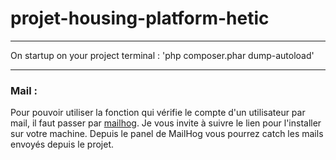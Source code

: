 # projet-housing-platform-hetic

--- 

On startup on your project terminal : 'php composer.phar dump-autoload'

---

### Mail : 
Pour pouvoir utiliser la fonction qui vérifie le compte d'un utilisateur par mail, il faut passer par [mailhog](https://github.com/mailhog/MailHog).
Je vous invite à suivre le lien pour l'installer sur votre machine. Depuis le panel de MailHog vous pourrez catch les mails envoyés depuis le projet. 
